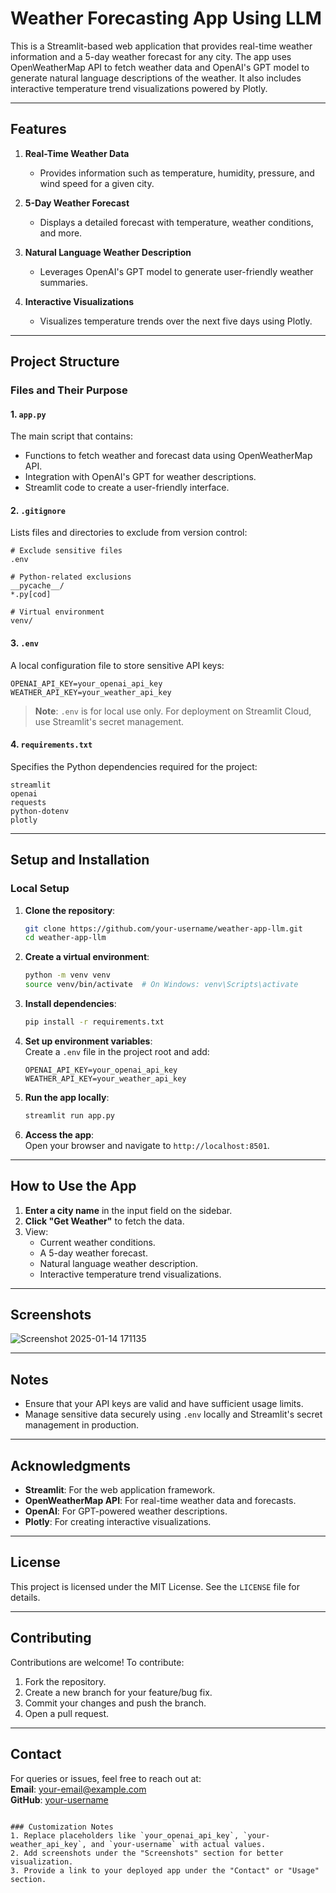 
# Weather Forecasting App Using LLM

This is a Streamlit-based web application that provides real-time weather information and a 5-day weather forecast for any city. The app uses OpenWeatherMap API to fetch weather data and OpenAI's GPT model to generate natural language descriptions of the weather. It also includes interactive temperature trend visualizations powered by Plotly.

---

## Features

1. **Real-Time Weather Data**  
   - Provides information such as temperature, humidity, pressure, and wind speed for a given city.

2. **5-Day Weather Forecast**  
   - Displays a detailed forecast with temperature, weather conditions, and more.

3. **Natural Language Weather Description**  
   - Leverages OpenAI's GPT model to generate user-friendly weather summaries.

4. **Interactive Visualizations**  
   - Visualizes temperature trends over the next five days using Plotly.

---

## Project Structure

### Files and Their Purpose

#### 1. `app.py`  
The main script that contains:
   - Functions to fetch weather and forecast data using OpenWeatherMap API.
   - Integration with OpenAI's GPT for weather descriptions.
   - Streamlit code to create a user-friendly interface.

#### 2. `.gitignore`  
Lists files and directories to exclude from version control:
```plaintext
# Exclude sensitive files
.env

# Python-related exclusions
__pycache__/
*.py[cod]

# Virtual environment
venv/
```

#### 3. `.env`  
A local configuration file to store sensitive API keys:
```plaintext
OPENAI_API_KEY=your_openai_api_key
WEATHER_API_KEY=your_weather_api_key
```

> **Note**: `.env` is for local use only. For deployment on Streamlit Cloud, use Streamlit's secret management.

#### 4. `requirements.txt`  
Specifies the Python dependencies required for the project:
```plaintext
streamlit
openai
requests
python-dotenv
plotly
```

---

## Setup and Installation

### Local Setup

1. **Clone the repository**:
   ```bash
   git clone https://github.com/your-username/weather-app-llm.git
   cd weather-app-llm
   ```

2. **Create a virtual environment**:
   ```bash
   python -m venv venv
   source venv/bin/activate  # On Windows: venv\Scripts\activate
   ```

3. **Install dependencies**:
   ```bash
   pip install -r requirements.txt
   ```

4. **Set up environment variables**:  
   Create a `.env` file in the project root and add:
   ```plaintext
   OPENAI_API_KEY=your_openai_api_key
   WEATHER_API_KEY=your_weather_api_key
   ```

5. **Run the app locally**:
   ```bash
   streamlit run app.py
   ```

6. **Access the app**:  
   Open your browser and navigate to `http://localhost:8501`.

---

## How to Use the App

1. **Enter a city name** in the input field on the sidebar.
2. **Click "Get Weather"** to fetch the data.
3. View:
   - Current weather conditions.
   - A 5-day weather forecast.
   - Natural language weather description.
   - Interactive temperature trend visualizations.

---

## Screenshots

![Screenshot 2025-01-14 171135](https://github.com/user-attachments/assets/7b53c18d-a889-4ebf-8fc7-bcc17d047bdc)


---

## Notes

- Ensure that your API keys are valid and have sufficient usage limits.
- Manage sensitive data securely using `.env` locally and Streamlit's secret management in production.

---

## Acknowledgments

- **Streamlit**: For the web application framework.
- **OpenWeatherMap API**: For real-time weather data and forecasts.
- **OpenAI**: For GPT-powered weather descriptions.
- **Plotly**: For creating interactive visualizations.

---

## License

This project is licensed under the MIT License. See the `LICENSE` file for details.

---

## Contributing

Contributions are welcome! To contribute:
1. Fork the repository.
2. Create a new branch for your feature/bug fix.
3. Commit your changes and push the branch.
4. Open a pull request.

---

## Contact

For queries or issues, feel free to reach out at:  
**Email**: your-email@example.com  
**GitHub**: [your-username](https://github.com/your-username)
```

### Customization Notes
1. Replace placeholders like `your_openai_api_key`, `your-weather_api_key`, and `your-username` with actual values.
2. Add screenshots under the "Screenshots" section for better visualization.
3. Provide a link to your deployed app under the "Contact" or "Usage" section.

